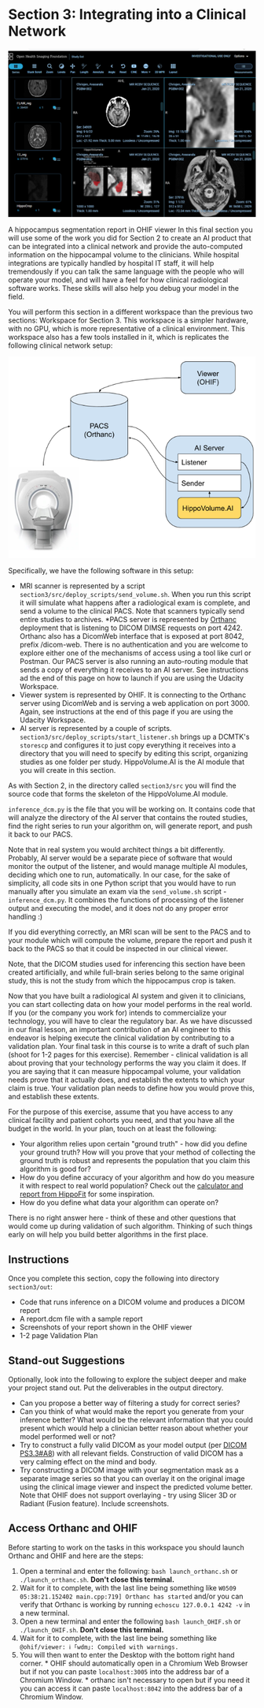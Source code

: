 # Section 3: Integrating into a Clinical Network

![A hippocampus segmentation report in OHIF viewer](../readme.img/ohif.png)

A hippocampus segmentation report in OHIF viewer
In this final section you will use some of the work you did for Section 2 to create an AI product that can be integrated into a clinical network and provide the auto-computed information on the hippocampal volume to the clinicians. While hospital integrations are typically handled by hospital IT staff, it will help tremendously if you can talk the same language with the people who will operate your model, and will have a feel for how clinical radiological software works. These skills will also help you debug your model in the field.

You will perform this section in a different workspace than the previous two sections: Workspace for Section 3. This workspace is a simpler hardware, with no GPU, which is more representative of a clinical environment. This workspace also has a few tools installed in it, which is replicates the following clinical network setup:

![Network setup](../readme.img/network-setup.png)

Specifically, we have the following software in this setup:
* MRI scanner is represented by a script `section3/src/deploy_scripts/send_volume.sh`. When you run this script it will simulate what happens after a radiological exam is complete, and send a volume to the clinical PACS. Note that scanners typically send entire studies to archives. *PACS server is represented by [Orthanc](http://orthanc-server.com/) deployment that is listening to DICOM DIMSE requests on port 4242. Orthanc also has a DicomWeb interface that is exposed at port 8042, prefix /dicom-web. There is no authentication and you are welcome to explore either one of the mechanisms of access using a tool like curl or Postman. Our PACS server is also running an auto-routing module that sends a copy of everything it receives to an AI server. See instructions ad the end of this page on how to launch if you are using the Udacity Workspace.
* Viewer system is represented by OHIF. It is connecting to the Orthanc server using DicomWeb and is serving a web application on port 3000. Again, see instructions at the end of this page if you are using the Udacity Workspace.
* AI server is represented by a couple of scripts. `section3/src/deploy_scripts/start_listener.sh` brings up a DCMTK's `storescp` and configures it to just copy everything it receives into a directory that you will need to specify by editing this script, organizing studies as one folder per study. HippoVolume.AI is the AI module that you will create in this section.

As with Section 2, in the directory called `section3/src` you will find the source code that forms the skeleton of the HippoVolume.AI module.

`inference_dcm.py` is the file that you will be working on. It contains code that will analyze the directory of the AI server that contains the routed studies, find the right series to run your algorithm on, will generate report, and push it back to our PACS.

Note that in real system you would architect things a bit differently. Probably, AI server would be a separate piece of software that would monitor the output of the listener, and would manage multiple AI modules, deciding which one to run, automatically. In our case, for the sake of simplicity, all code sits in one Python script that you would have to run manually after you simulate an exam via the `send_volume.sh` script - `inference_dcm.py`. It combines the functions of processing of the listener output and executing the model, and it does not do any proper error handling :)

If you did everything correctly, an MRI scan will be sent to the PACS and to your module which will compute the volume, prepare the report and push it back to the PACS so that it could be inspected in our clinical viewer.

Note, that the DICOM studies used for inferencing this section have been created artificially, and while full-brain series belong to the same original study, this is not the study from which the hippocampus crop is taken.

Now that you have built a radiological AI system and given it to clinicians, you can start collecting data on how your model performs in the real world. If you (or the company you work for) intends to commercialize your technology, you will have to clear the regulatory bar. As we have discussed in our final lesson, an important contribution of an AI engineer to this endeavor is helping execute the clinical validation by contributing to a validation plan. Your final task in this course is to write a draft of such plan (shoot for 1-2 pages for this exercise). Remember - clinical validation is all about proving that your technology performs the way you claim it does. If you are saying that it can measure hippocampal volume, your validation needs prove that it actually does, and establish the extents to which your claim is true. Your validation plan needs to define how you would prove this, and establish these extents.

For the purpose of this exercise, assume that you have access to any clinical facility and patient cohorts you need, and that you have all the budget in the world. In your plan, touch on at least the following:
* Your algorithm relies upon certain "ground truth" - how did you define your ground truth? How will you prove that your method of collecting the ground truth is robust and represents the population that you claim this algorithm is good for?
* How do you define accuracy of your algorithm and how do you measure it with respect to real world population? Check out the [calculator and report from HippoFit](http://www.smanohar.com/biobank/calculator.html) for some inspiration.
* How do you define what data your algorithm can operate on?

There is no right answer here - think of these and other questions that would come up during validation of such algorithm. Thinking of such things early on will help you build better algorithms in the first place.

## Instructions

Once you complete this section, copy the following into directory `section3/out`:
* Code that runs inference on a DICOM volume and produces a DICOM report
* A report.dcm file with a sample report
* Screenshots of your report shown in the OHIF viewer
* 1-2 page Validation Plan

## Stand-out Suggestions

Optionally, look into the following to explore the subject deeper and make your project stand out. Put the deliverables in the output directory.

* Can you propose a better way of filtering a study for correct series?
* Can you think of what would make the report you generate from your inference better? What would be the relevant information that you could present which would help a clinician better reason about whether your model performed well or not?
* Try to construct a fully valid DICOM as your model output (per [DICOM PS3.3#A8](http://dicom.nema.org/medical/dicom/current/output/html/part03.html#sect_A.8)) with all relevant fields. Construction of valid DICOM has a very calming effect on the mind and body.
* Try constructing a DICOM image with your segmentation mask as a separate image series so that you can overlay it on the original image using the clinical image viewer and inspect the predicted volume better. Note that OHIF does not support overlaying - try using Slicer 3D or Radiant (Fusion feature). Include screenshots.

## Access Orthanc and OHIF

Before starting to work on the tasks in this workspace you should launch Orthanc and OHIF and here are the steps:

  1. Open a terminal and enter the following: `bash launch_orthanc.sh` or `./launch_orthanc.sh`. **Don't close this terminal.**
  2. Wait for it to complete, with the last line being something like `W0509 05:38:21.152402 main.cpp:719] Orthanc has started` and/or you can verify that Orthanc is working by running `echoscu 127.0.0.1 4242 -v` in a new terminal.
  3. Open a new terminal and enter the following `bash launch_OHIF.sh` or `./launch_OHIF.sh`. **Don't close this terminal.**
  4. Wait for it to complete, with the last line being something like `@ohif/viewer: ℹ ｢wdm｣: Compiled with warnings.`
  5. You will then want to enter the Desktop with the bottom right hand corner.
    * OHIF should automatically open in a Chromium Web Browser but if not you can paste `localhost:3005` into the address bar of a Chromium Window.
    * orthanc isn't necessary to open but if you need it you can access it can paste `localhost:8042` into the address bar of a Chromium Window.
